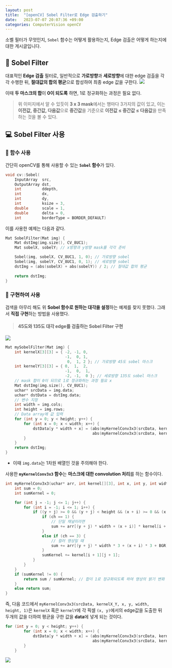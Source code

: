```yaml
---
layout: post
title:  "[openCV] Sobel Filter로 Edge 검출하기"
date:   2023-07-07 20:07:36 +09:00
categories: ComputerVision openCV
---
```


소벨 필터가 무엇인지, ``Sobel`` 함수는 어떻게 활용하는지, Edge 검출은 어떻게 하는지에 대한 게시글입니다.

## 👀 Sobel Filter
대표적인 **Edge 검출** 필터로, 
일반적으로 **가로방향**과 **세로방향**에 대한 edge 검출을 각각 수행한 뒤, **절대값의 합의 평균**으로 합성하여 최종 edge 값을 구한다.
![](https://velog.velcdn.com/images/m2nja201/post/974ec86b-e8db-4027-a518-307242f41e3e/image.png)

이때 **두 마스크의 합**이 **0이 되도록** 하면, 1로 정규화하는 과정은 필요 없다.

> 위 이미지에서 알 수 있듯이 **3 x 3 mask**에서는 행마다 3가지의 값이 있고, 이는 **이전값, 중간값, 다음값**으로 **중간값**을 기준으로 **이전값 ≤ 중간값 ≤ 다음값**을 만족하는 것을 볼 수 있다.

## 💻 Sobel Filter 사용
### 🔑 함수 사용
간단히 openCV를 통해 사용할 수 있는 **``Sobel`` 함수**가 있다.
```cpp
void cv::Sobel(
	InputArray	src,
    OutputArray dst,
    int			ddepth,
    int			dx,
    int			dy,
    int			ksize = 3,
    double		scale = 1,
    double		delta = 0,
    int			borderType = BORDER_DEFAULT)
```
이를 사용한 예제는 다음과 같다.
```cpp
Mat SobelFilter(Mat img) {
	Mat dstImg(img.size(), CV_8UC1);
	Mat sobelX, sobelY; // x방향과 y방향 mask를 각각 준비

	Sobel(img, sobelX, CV_8UC1, 1, 0); // 가로방향 sobel
	Sobel(img, sobelY, CV_8UC1, 0, 1); // 세로방향 sobel
	dstImg = (abs(sobelX) + abs(sobelY)) / 2; // 절대값 합의 평균
    
    return dstImg;
}

```

### 🔑 구현하여 사용
검색을 아무리 해도 위 **Sobel 함수로 원하는 대각을 설정**하는 예제를 찾지 못했다.
그래서 **직접 구현**하는 방법을 사용했다.
> #### 45도와 135도 대각 edge를 검출하는 Sobel Filter 구현
![](https://velog.velcdn.com/images/m2nja201/post/3cf33f84-010b-41f4-b6ba-8459d4f8d8c7/image.png)
```cpp
Mat mySobelFilter(Mat img) {
	int kernelX[3][3] = { -2, -1, 0,
						  -1,  0, 1,
						   0,  1, 2 }; // 가로방향 45도 sobel 마스크
	int kernelY[3][3] = { 0,  1,  2,
						  -1,  0,  1,
						  -2, -1,  0 }; // 세로방향 135도 sobel 마스크
	// mask 합이 0이 되므로 1로 정규화하는 과정 필요 x
	Mat dstImg(img.size(), CV_8UC1);
	uchar* srcData = img.data;
	uchar* dstData = dstImg.data;
	// 변수 지정
	int width = img.cols;
	int height = img.rows;
    // Data array에 값 입력
	for (int y = 0; y < height; y++) {
		for (int x = 0; x < width; x++) {
			dstData[y * width + x] = (abs(myKernelConv3x3(srcData, kernelX, x, y, width, height, 1)) +
								      abs(myKernelConv3x3(srcData, kernelY, x, y, width, height, 1))) / 2;
		}
	}
	return dstImg;
}
```
- 이때 ``img.data``는 1차원 배열인 것을 주의해야 한다.

사용한 **``myKernelConv3x3`` 함수**는 **마스크에 대한 convolution 처리**를 하는 함수이다.
```cpp
int myKernelConv3x3(uchar* arr, int kernel[][3], int x, int y, int width, int height, int ch, int BGR = 0) {
	int sum = 0;
	int sumKernel = 0;

	for (int j = -1; j <= 1; j++) {
		for (int i = -1; i <= 1; i++) {
			if ((y + j) >= 0 && (y + j) < height && (x + i) >= 0 && (x + i) < width) {
				if (ch == 1) {
					// 단일 채널이라면
					sum += arr[(y + j) * width + (x + i)] * kernel[i + 1][j + 1];
				}
				else if (ch == 3) {
					// 컬러 영상일 때
					sum += arr[(y + j) * width * 3 + (x + i) * 3 + BGR] + kernel[i + 1][j + 1];
				}
				sumKernel += kernel[i + 1][j + 1];
			}
		}
	}
	if (sumKernel != 0) {
		return sum / sumKernel; // 합이 1로 정규화되도록 하여 영상의 밝기 변화 방지
	}
	else return sum;
}
```
즉, 다음 코드에서 ``myKernelConv3x3(srcData, kernelX_Y, x, y, width, height, 1)``은 ``kernelX`` 혹은 ``kernelY``에 각 픽셀 ``(x, y)``에서의 edge값을 도출한 뒤 두개의 값을 더하여 평균을 구한 값을 **data**에 넣게 되는 것이다.
```cpp
for (int y = 0; y < height; y++) {
		for (int x = 0; x < width; x++) {
			dstData[y * width + x] = (abs(myKernelConv3x3(srcData, kernelX, x, y, width, height, 1)) +
								      abs(myKernelConv3x3(srcData, kernelY, x, y, width, height, 1))) / 2;
		}
	}
```
![](https://velog.velcdn.com/images/m2nja201/post/9613e25d-0c79-4825-82d3-f06cb85bccd4/image.png)

